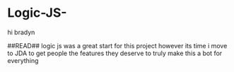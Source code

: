 # Logic-JS-

hi bradyn

##READ##
logic js was a great start for this project however its time i move to JDA to get people the features they deserve to truly make this a bot for everything
